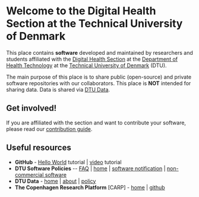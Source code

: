 # Welcome to the Digital Health Section at the Technical University of Denmark 

This place contains **software** developed and maintained by researchers and students affiliated with the [Digital Health Section](https://www.healthtech.dtu.dk/research/research-sections/section-digital-health) at the [Department of Health Technology](https://www.healthtech.dtu.dk/) at the [Technical University of Denmark](https://www.dtu.dk/english/) (DTU).

The main purpose of this place is to share public (open-source) and private software repositories with our collaborators. This place is **NOT** intended for sharing data. Data is shared via [DTU Data](https://data.dtu.dk/).

## Get involved!

If you are affiliated with the section and want to contribute your software, please read our [contribution guide](CONTRIBUTING.md).

## Useful resources

* **GitHub** - [Hello World](https://docs.github.com/en/get-started/start-your-journey/hello-world) tutorial | [video](https://youtu.be/tRZGeaHPoaw?si=abV6YoBKByy66G4S) tutorial   
* **DTU Software Policies** -- [FAQ](https://www.inside.dtu.dk/-/media/dtu-inside/medarbejder/forskning-innovation-raadgivning/forskningssamarbejde-jura-og-kontraktforhold/software/software-faq-23-04-2024.docx) | [home](https://www.inside.dtu.dk/en/medarbejder/forskning-innovation-og-raadgivning/forskningssamarbejde-jura-og-kontraktforhold/om-software) | [software notification](https://www.inside.dtu.dk/en/medarbejder/forskning-innovation-og-raadgivning/patenter-opfindelser/patenter-og-software/anmeld-software?rfb=eyJ2IjoxLCJwIjpmYWxzZSwiZGV2IjoiIiwidWlkIjoiMjYzMTA5ODgtYWViOS00YzAyLWI1ZWQtNDg0NDIwZTZjZGJhIiwic2NwIjoiaW50ZXJuYWwiLCJrYmlkIjozNTAsInNpZCI6ImFKTktQcFJWLW5KQ0FqZnJCWkFqSnciLCJhaWQiOjUzMzI2ODUsInNlY2lkIjoxNDEyMjc4NDgsInN0Ijoid2ViX3NjcmFwZSIsInQiOiJzZWFyY2gifQ) | [non-commercial software](https://www.inside.dtu.dk/en/medarbejder/forskning-innovation-og-raadgivning/forskningssamarbejde-jura-og-kontraktforhold/om-software/software-der-ikke-oenskes-kommercialiseret) 
* **DTU Data** - [home](https://data.dtu.dk/) | [about](https://www.bibliotek.dtu.dk/en/publishing/research-data/dtu-data) | [policy](https://www.bibliotek.dtu.dk/en/publishing/research-data/policy)
* **The Copenhagen Research Platform** [CARP] - [home](https://carp.dk/) | [github](https://github.com/cph-cachet)

<!--

**Here are some ideas to get you started:**

🙋‍♀️ A short introduction - what is your organization all about?
🌈 Contribution guidelines - how can the community get involved?
👩‍💻 Useful resources - where can the community find your docs? Is there anything else the community should know?
🍿 Fun facts - what does your team eat for breakfast?
🧙 Remember, you can do mighty things with the power of [Markdown](https://docs.github.com/github/writing-on-github/getting-started-with-writing-and-formatting-on-github/basic-writing-and-formatting-syntax)
-->

